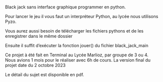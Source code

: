 Black jack sans interface graphique programmer en python.

Pour lancer le jeu il vous faut un interpréteur Python, au lycée nous utilisons Pyzo.

Vous aurez aussi besoin de télécharger les fichiers pythons et de les enregistrer dans le même dossier

Ensuite il suffit d’exécuter la fonction jouer() du fichier black_jack_main

Ce projet à été fait en Terminal au Lycée Marlioz, par groupe de 3 ou 4. Nous avions 1 mois pour le réaliser avec 6h de cours. 
La version final du projet date du 2 octobre 2023

Le détail du sujet est disponible en pdf.
